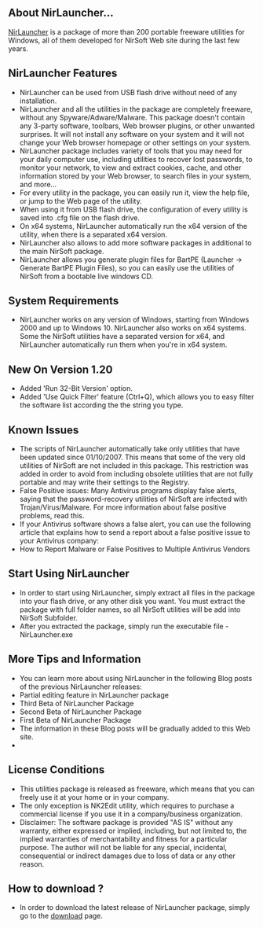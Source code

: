 ## About NirLauncher...

[NirLauncher](https://launcher.nirsoft.net) is a package of more than 200 portable freeware utilities for Windows, all of them developed for NirSoft Web site during the last few years.

## NirLauncher Features

- NirLauncher can be used from USB flash drive without need of any installation.
- NirLauncher and all the utilities in the package are completely freeware, without any Spyware/Adware/Malware. This package doesn't contain any 3-party software, toolbars, Web browser plugins, or other unwanted surprises. It will not install any software on your system and it will not change your Web browser homepage or other settings on your system.
- NirLauncher package includes variety of tools that you may need for your daily computer use, including utilities to recover lost passwords, to monitor your network, to view and extract cookies, cache, and other information stored by your Web browser, to search files in your system, and more...
- For every utility in the package, you can easily run it, view the help file, or jump to the Web page of the utility.
- When using it from USB flash drive, the configuration of every utility is saved into .cfg file on the flash drive.
- On x64 systems, NirLauncher automatically run the x64 version of the utility, when there is a separated x64 version.
- NirLauncher also allows to add more software packages in additional to the main NirSoft package.
- NirLauncher allows you generate plugin files for BartPE (Launcher -> Generate BartPE Plugin Files), so you can easily use the utilities of NirSoft from a bootable live windows CD.

## System Requirements

- NirLauncher works on any version of Windows, starting from Windows 2000 and up to Windows 10. NirLauncher also works on x64 systems. Some the NirSoft utilities have a separated version for x64, and NirLauncher automatically run them when you're in x64 system.

## New On Version 1.20

- Added 'Run 32-Bit Version' option.
- Added 'Use Quick Filter' feature (Ctrl+Q), which allows you to easy filter the software list according the the string you type.

## Known Issues

- The scripts of NirLauncher automatically take only utilities that have been updated since 01/10/2007. This means that some of the very old utilities of NirSoft are not included in this package. This restriction was added in order to avoid from including obsolete utilities that are not fully portable and may write their settings to the Registry.
- False Positive issues: Many Antivirus programs display false alerts, saying that the password-recovery utilities of NirSoft are infected with Trojan/Virus/Malware. For more information about false positive problems, read this.
- If your Antivirus software shows a false alert, you can use the following article that explains how to send a report about a false positive issue to your Antivirus company:
- How to Report Malware or False Positives to Multiple Antivirus Vendors

## Start Using NirLauncher

- In order to start using NirLauncher, simply extract all files in the package into your flash drive, or any other disk you want. You must extract the package with full folder names, so all NirSoft utilities will be add into NirSoft Subfolder.
- After you extracted the package, simply run the executable file - NirLauncher.exe

## More Tips and Information

- You can learn more about using NirLauncher in the following Blog posts of the previous NirLauncher releases:
- Partial editing feature in NirLauncher package
- Third Beta of NirLauncher Package
- Second Beta of NirLauncher Package
- First Beta of NirLauncher Package
- The information in these Blog posts will be gradually added to this Web site.
-

## License Conditions

- This utilities package is released as freeware, which means that you can freely use it at your home or in your company.
- The only exception is NK2Edit utility, which requires to purchase a commercial license if you use it in a company/business organization.
- Disclaimer: The software package is provided "AS IS" without any warranty, either expressed or implied, including, but not limited to, the implied warranties of merchantability and fitness for a particular purpose. The author will not be liable for any special, incidental, consequential or indirect damages due to loss of data or any other reason.

## How to download ?

- In order to download the latest release of NirLauncher package, simply go to the [download](https://launcher.nirsoft.net/downloads/index.html) page.
